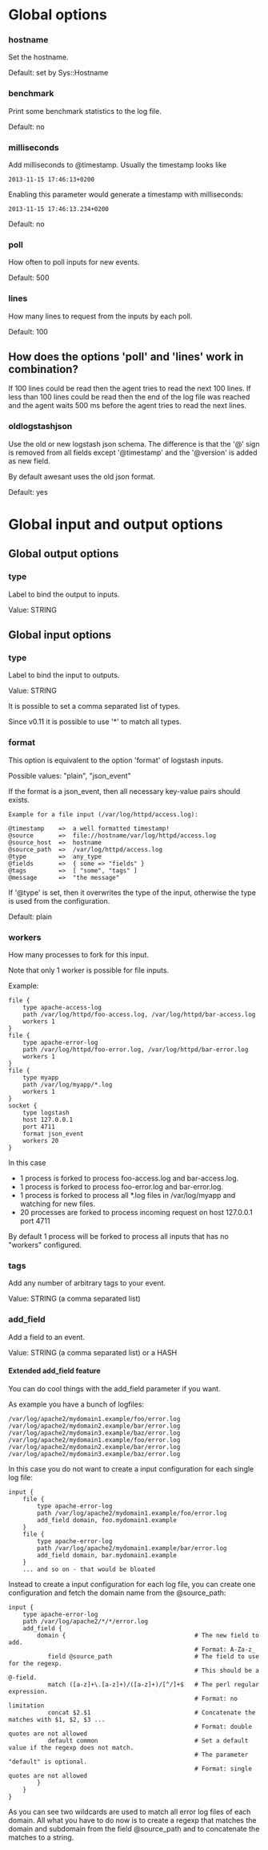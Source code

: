# Global options

### hostname

Set the hostname.

Default: set by Sys::Hostname

### benchmark

Print some benchmark statistics to the log file.

Default: no

### milliseconds

Add milliseconds to @timestamp. Usually the timestamp looks like

    2013-11-15 17:46:13+0200

Enabling this parameter would generate a timestamp with milliseconds:

    2013-11-15 17:46:13.234+0200

Default: no

### poll

How often to poll inputs for new events.

Default: 500

### lines

How many lines to request from the inputs by each poll.

Default: 100

## How does the options 'poll' and 'lines' work in combination?

If 100 lines could be read then the agent tries to read the next 100 lines.
If less than 100 lines could be read then the end of the log file was reached
and the agent waits 500 ms before the agent tries to read the next lines.

### oldlogstashjson

Use the old or new logstash json schema. The difference is that the '@' sign
is removed from all fields except '@timestamp' and the '@version' is added
as new field.

By default awesant uses the old json format.

Default: yes

# Global input and output options

## Global output options

### type

Label to bind the output to inputs.

Value: STRING

## Global input options

### type

Label to bind the input to outputs.

Value: STRING

It is possible to set a comma separated list of types.

Since v0.11 it is possible to use '*' to match all types.

### format

This option is equivalent to the option 'format' of logstash inputs.

Possible values: "plain", "json_event"

If the format is a json_event, then all necessary key-value pairs should exists.

    Example for a file input (/var/log/httpd/access.log):

    @timestamp    =>  a well formatted timestamp!
    @source       =>  file://hostname/var/log/httpd/access.log
    @source_host  =>  hostname
    @source_path  =>  /var/log/httpd/access.log
    @type         =>  any_type
    @fields       =>  { some => "fields" }
    @tags         =>  [ "some", "tags" ]
    @message      =>  "the message"

If '@type' is set, then it overwrites the type of the input, otherwise the type is used from the configuration.

Default: plain

### workers

How many processes to fork for this input.

Note that only 1 worker is possible for file inputs.

Example:

    file {
        type apache-access-log
        path /var/log/httpd/foo-access.log, /var/log/httpd/bar-access.log
        workers 1
    }
    file {
        type apache-error-log
        path /var/log/httpd/foo-error.log, /var/log/httpd/bar-error.log
        workers 1
    }
    file {
        type myapp
        path /var/log/myapp/*.log
        workers 1
    }
    socket {
        type logstash
        host 127.0.0.1
        port 4711
        format json_event
        workers 20
    }


In this case

* 1 process is forked to process foo-access.log and bar-access.log.
* 1 process is forked to process foo-error.log and bar-error.log.
* 1 process is forked to process all *.log files in /var/log/myapp and watching for new files.
* 20 processes are forked to process incoming request on host 127.0.0.1 port 4711

By default 1 process will be forked to process all inputs that has no "workers" configured.

### tags

Add any number of arbitrary tags to your event.

Value: STRING (a comma separated list)

### add_field

Add a field to an event.

Value: STRING (a comma separated list) or a HASH

#### Extended add_field feature

You can do cool things with the add_field parameter if you want.

As example you have a bunch of logfiles:

    /var/log/apache2/mydomain1.example/foo/error.log
    /var/log/apache2/mydomain2.example/bar/error.log
    /var/log/apache2/mydomain3.example/baz/error.log
    /var/log/apache2/mydomain1.example/foo/error.log
    /var/log/apache2/mydomain2.example/bar/error.log
    /var/log/apache2/mydomain3.example/baz/error.log

In this case you do not want to create a input configuration for each single log file:

    input {
        file {
            type apache-error-log
            path /var/log/apache2/mydomain1.example/foo/error.log
            add_field domain, foo.mydomain1.example
        }
        file {
            type apache-error-log
            path /var/log/apache2/mydomain1.example/bar/error.log
            add_field domain, bar.mydomain1.example
        }
        ... and so on - that would be bloated

Instead to create a input configuration for each log file, you can create one configuration
and fetch the domain name from the @source_path:

    input {
        type apache-error-log
        path /var/log/apache2/*/*/error.log
        add_field {
            domain {                                    # The new field to add.
                                                        # Format: A-Za-z_
               field @source_path                       # The field to use for the regexp.
                                                        # This should be a @-field.
               match ([a-z]+\.[a-z]+)/([a-z]+)/[^/]+$   # The perl regular expression.
                                                        # Format: no limitation
               concat $2.$1                             # Concatenate the matches with $1, $2, $3 ...
                                                        # Format: double quotes are not allowed
               default common                           # Set a default value if the regexp does not match.
                                                        # The parameter "default" is optional.
                                                        # Format: single quotes are not allowed
            }
        }
    }

As you can see two wildcards are used to match all error log files of each domain.
All what you have to do now is to create a regexp that matches the domain and subdomain
from the field @source_path and to concatenate the matches to a string.


